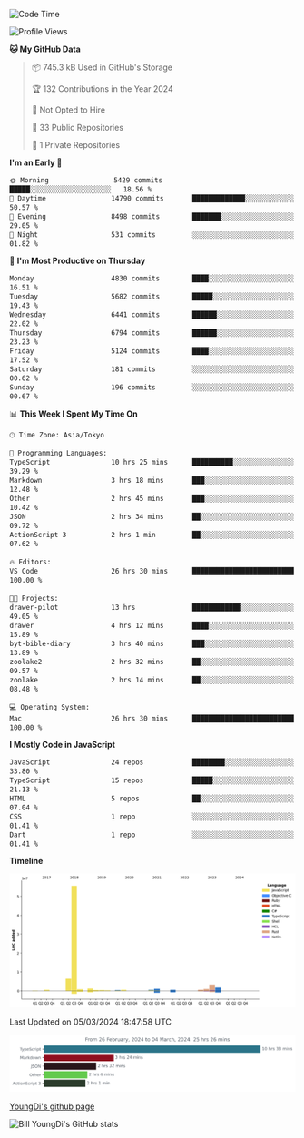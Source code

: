 <!--START_SECTION:waka-->
![Code Time](http://img.shields.io/badge/Code%20Time-447%20hrs%202%20mins-blue)

![Profile Views](http://img.shields.io/badge/Profile%20Views-25-blue)

**🐱 My GitHub Data** 

> 📦 745.3 kB Used in GitHub's Storage 
 > 
> 🏆 132 Contributions in the Year 2024
 > 
> 🚫 Not Opted to Hire
 > 
> 📜 33 Public Repositories 
 > 
> 🔑 1 Private Repositories 
 > 
**I'm an Early 🐤** 

```text
🌞 Morning                5429 commits        █████░░░░░░░░░░░░░░░░░░░░   18.56 % 
🌆 Daytime                14790 commits       █████████████░░░░░░░░░░░░   50.57 % 
🌃 Evening                8498 commits        ███████░░░░░░░░░░░░░░░░░░   29.05 % 
🌙 Night                  531 commits         ░░░░░░░░░░░░░░░░░░░░░░░░░   01.82 % 
```
📅 **I'm Most Productive on Thursday** 

```text
Monday                   4830 commits        ████░░░░░░░░░░░░░░░░░░░░░   16.51 % 
Tuesday                  5682 commits        █████░░░░░░░░░░░░░░░░░░░░   19.43 % 
Wednesday                6441 commits        ██████░░░░░░░░░░░░░░░░░░░   22.02 % 
Thursday                 6794 commits        ██████░░░░░░░░░░░░░░░░░░░   23.23 % 
Friday                   5124 commits        ████░░░░░░░░░░░░░░░░░░░░░   17.52 % 
Saturday                 181 commits         ░░░░░░░░░░░░░░░░░░░░░░░░░   00.62 % 
Sunday                   196 commits         ░░░░░░░░░░░░░░░░░░░░░░░░░   00.67 % 
```


📊 **This Week I Spent My Time On** 

```text
🕑︎ Time Zone: Asia/Tokyo

💬 Programming Languages: 
TypeScript               10 hrs 25 mins      ██████████░░░░░░░░░░░░░░░   39.29 % 
Markdown                 3 hrs 18 mins       ███░░░░░░░░░░░░░░░░░░░░░░   12.48 % 
Other                    2 hrs 45 mins       ███░░░░░░░░░░░░░░░░░░░░░░   10.42 % 
JSON                     2 hrs 34 mins       ██░░░░░░░░░░░░░░░░░░░░░░░   09.72 % 
ActionScript 3           2 hrs 1 min         ██░░░░░░░░░░░░░░░░░░░░░░░   07.62 % 

🔥 Editors: 
VS Code                  26 hrs 30 mins      █████████████████████████   100.00 % 

🐱‍💻 Projects: 
drawer-pilot             13 hrs              ████████████░░░░░░░░░░░░░   49.05 % 
drawer                   4 hrs 12 mins       ████░░░░░░░░░░░░░░░░░░░░░   15.89 % 
byt-bible-diary          3 hrs 40 mins       ███░░░░░░░░░░░░░░░░░░░░░░   13.89 % 
zoolake2                 2 hrs 32 mins       ██░░░░░░░░░░░░░░░░░░░░░░░   09.57 % 
zoolake                  2 hrs 14 mins       ██░░░░░░░░░░░░░░░░░░░░░░░   08.48 % 

💻 Operating System: 
Mac                      26 hrs 30 mins      █████████████████████████   100.00 % 
```

**I Mostly Code in JavaScript** 

```text
JavaScript               24 repos            ████████░░░░░░░░░░░░░░░░░   33.80 % 
TypeScript               15 repos            █████░░░░░░░░░░░░░░░░░░░░   21.13 % 
HTML                     5 repos             ██░░░░░░░░░░░░░░░░░░░░░░░   07.04 % 
CSS                      1 repo              ░░░░░░░░░░░░░░░░░░░░░░░░░   01.41 % 
Dart                     1 repo              ░░░░░░░░░░░░░░░░░░░░░░░░░   01.41 % 
```



**Timeline**

![Lines of Code chart](https://raw.githubusercontent.com/Youngdi/Youngdi/master/assets/bar_graph.png)


 Last Updated on 05/03/2024 18:47:58 UTC
<!--END_SECTION:waka-->

![wakatime](./images/stat.svg)

[YoungDi's github page](https://youngdi.github.io)

![Bill YoungDi's GitHub stats](https://github-readme-stats.vercel.app/api?username=youngdi&count_private=true&show_icons=true)
